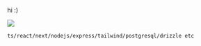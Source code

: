 hi :)

<p>
<a href="https://discordapp.com/users/224978978362884096/"><img src="https://img.shields.io/badge/Discord-5865F2?style=for-the-badge&logo=discord&logoColor=white" /></a>
</p>

```ts/react/next/nodejs/express/tailwind/postgresql/drizzle etc```
